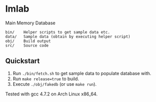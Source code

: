 # Imlab

Main Memory Database

    bin/    Helper scripts to get sample data etc.
    data/   Sample data (obtain by executing helper script)
    obj/    Build output
    src/    Source code

## Quickstart

 1. Run `./bin/fetch.sh` to get sample data to populate database with.
 2. Run `make release=true` to build.
 3. Execute `./obj/fakedb` (or use `make run`).

Tested with gcc 4.7.2 on Arch Linux x86_64.
